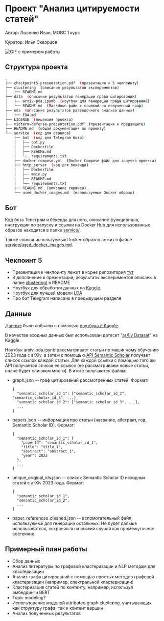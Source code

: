 # Проект "Анализ цитируемости статей"

Автор: Лысенко Иван, МОВС 1 курс

Куратор: Илья Скворцов

![GIF с примером работы](https://github.com/taiypeo/mlds-project/assets/4065977/ce6407bf-4ef0-41bf-ab25-507e7ad2d894)

## Структура проекта
```bash
.
├── checkpoint5-presentation.pdf  (презентация к 5 чекпоинту)
├── clustering  (описание результатов экспериментов)
│   └── README.md
├── data  (описание результатов генерации графа цитирований)
│   ├── arxiv-pda.ipynb  (ноутбук для генерации графа цитирований)
│   └── README.md  (Markdown файл с ссылкой на полученный граф)
├── eda  (описание результатов разведочного анализа данных)
│   └── EDA.md
├── LICENSE  (лицензия проекта)
├── midterm-defense-presentation.pdf  (презентация к предзащите)
├── README.md  (общая документация по проекту)
└── service  (код для сервиса)
    ├── bot  (код для Telegram бота)
    │   ├── bot.py
    │   ├── Dockerfile
    │   ├── README.md
    │   └── requirements.txt
    ├── docker-compose.yml  (Docker Compose файл для запуска проекта)
    ├── http_server  (код для бекенда)
    │   ├── Dockerfile
    │   ├── main.py
    │   ├── README.md
    │   └── requirements.txt
    ├── README.md  (описание сервиса)
    └── used_docker_images.md  (используемые Docker образы)
```

## Бот
Код бота Телеграм и бекенда для него, описание функционала, инструкции по запуску и
ссылки на Docker Hub для использованных образов находятся в
папке [service/](https://github.com/taiypeo/mlds-project/tree/main/service).

Также список используемых Docker образов лежит в файле [service/used_docker_images.md](https://github.com/taiypeo/mlds-project/tree/main/service/used_docker_images.md).

## Чекпоинт 5
- Презентация к чекпоинту лежит в корне репозитория [тут](https://github.com/taiypeo/mlds-project/blob/main/checkpoint5-presentation.pdf)
- В дополнение к презентации, результаты экспериментов описаны в папке [clustering/](https://github.com/taiypeo/mlds-project/tree/main/clustering) в README
- Ноутбук для обработки данных на [Kaggle](https://www.kaggle.com/code/taiypeo/arxiv-pda/notebook)
- Ноутбук для лучшей модели [LDA](https://www.kaggle.com/code/taiypeo/arxiv-lda/notebook)
- Про бот Telegram написано в предыдущем разделе

## Данные

[Данные](https://drive.google.com/drive/folders/1zg6rsWlvxnA1wh6EmV5fV6spjjxkb7tF?usp=sharing) были собраны с помощью [ноутбука в Kaggle](https://www.kaggle.com/code/taiypeo/arxiv-pda/notebook).

В качестве входных данных был использован датасет "[arXiv Dataset](https://www.kaggle.com/datasets/Cornell-University/arxiv)" на Kaggle.

Ноутбук arxiv-pda.ipynb рассматривает статьи по машинному обучению 2023 года с arXiv, а затем с помощью [API Semantic Scholar](https://api.semanticscholar.org/api-docs/graph#tag/Paper-Data/operation/post_graph_get_papers)
получает список ссылок каждой статьи. Для каждой ссылки с помощью того же API получается список ее ссылок (не рассматриваем новые статьи, иначе будет слишком много).
В итоге получаются файлы:

- graph.json -- граф цитирований рассмотренных статей. Формат:
  ```
  {
    "semantic_scholar_id_1": ["semantic_scholar_id_2", "semantic_scholar_id_3", ...],
    "semantic_scholar_id_2": ["semantic_scholar_id_3", ...],
    ...
  }
  ```
- papers.json -- информация про статьи (название, абстракт, год, Semantic Scholar ID). Формат:
  ```
  {
    "semantic_scholar_id_1": {
      "paperId": "semantic_scholar_id_1",
      "title": "title_1",
      "abstract": "abstract_1",
      "year": 2023
    },
    ...
  }
  ```
- unique_original_ids.json -- список Semantic Scholar ID исходных статей с arXiv 2023 года. Формат:
  ```
  [
    "semantic_scholar_id_1",
    "semantic_scholar_id_2",
    ...
  ]
  ```
- paper_references_cleaned.json -- вспомогательный файл, используемый для генерации остальных. Не будет дальше использоваться, сохранялся на всякий случай как промежуточное состояние.

## Примерный план работы

- Сбор данных
- Анализ литературы по графовой кластеризации и NLP методам для кластеризации
- Анализ графа цитирований с помощью простых методов графовой кластеризации (например, спектральной кластеризации)
- Кластеризация статей по контенту, например, используя эмбеддинги BERT
- Topic modeling?
- Использование моделей attributed graph clustering, учитывающих как структуру графа, так и контент вершин
- Анализ полученных результатов
